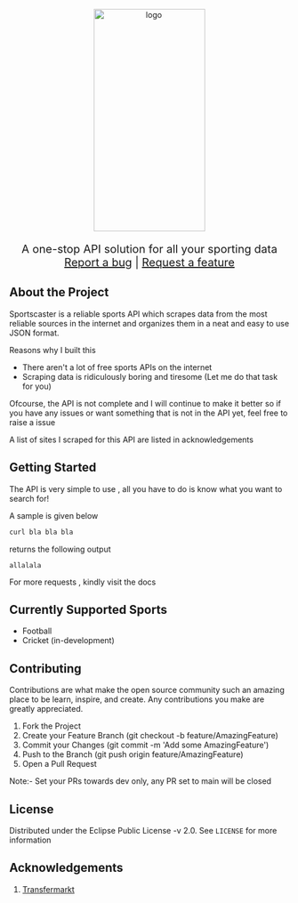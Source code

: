 <p align="center">
    <img 
    src="https://user-images.githubusercontent.com/54945757/129482776-0da89503-e519-4d48-9543-9c0bf271e7bd.png" 
    alt="logo" width="200" height="400" />
</p>
<p align="center" style="font-size:20px">
  A one-stop API solution for all your sporting data
  <br>
  <a href = "url">Report a bug</a> | <a href="url">Request a feature</a>
</p>

## About the Project

Sportscaster is a reliable sports API which scrapes data from the most reliable sources 
in the internet and organizes them in a neat and easy to use JSON format.

Reasons why I built this
* There aren't a lot of free sports APIs on the internet
* Scraping data is ridiculously boring and tiresome (Let me do that task for you)

Ofcourse, the API is not complete and I will continue to make it better so 
if you have any issues or want something that is not in the API yet, feel free to raise a issue

A list of sites I scraped for this API are listed in acknowledgements

## Getting Started

The API is very simple to use , all you have to do is know what you want to search for!

A sample is given below

```bash
curl bla bla bla
```

returns the following output

```
allalala
```

For more requests , kindly visit the docs

## Currently Supported Sports

* Football
* Cricket (in-development)

## Contributing

Contributions are what make the open source community such an amazing place to be learn, 
inspire, and create. Any contributions you make are greatly appreciated.

1. Fork the Project
2. Create your Feature Branch (git checkout -b feature/AmazingFeature)
3. Commit your Changes (git commit -m 'Add some AmazingFeature')
4. Push to the Branch (git push origin feature/AmazingFeature)
5. Open a Pull Request

Note:- Set your PRs towards dev only, any PR set to main will be closed 

## License

Distributed under the Eclipse Public License -v 2.0. See `LICENSE` for more information

## Acknowledgements

1. [Transfermarkt](http://transfermarkt.co.uk/)

